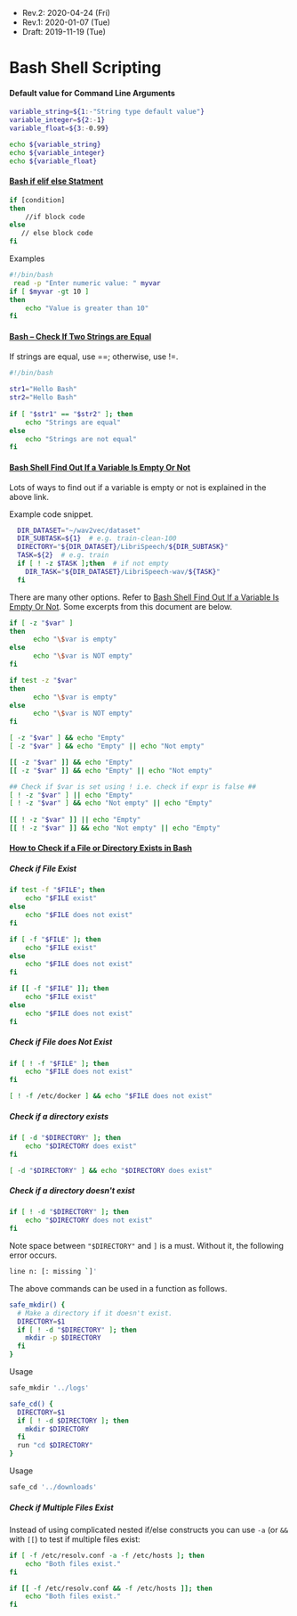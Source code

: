 
* Rev.2: 2020-04-24 (Fri)
* Rev.1: 2020-01-07 (Tue)
* Draft: 2019-11-19 (Tue)

# Bash Shell Scripting

#### Default value for Command Line Arguments

```bash
variable_string=${1:-"String type default value"}
variable_integer=${2:-1}
variable_float=${3:-0.99}

echo ${variable_string}
echo ${variable_integer}
echo ${variable_float}
```

#### [Bash if elif else Statment](https://tecadmin.net/tutorial/bash-scripting/bash-if-else-statement/)

```bash
if [condition]
then
    //if block code
else
   // else block code
fi
```
Examples
```bash
#!/bin/bash
 read -p "Enter numeric value: " myvar
if [ $myvar -gt 10 ]
then
    echo "Value is greater than 10"
fi
```

#### [Bash – Check If Two Strings are Equal](https://tecadmin.net/tutorial/bash/examples/check-if-two-strings-are-equal/)

If strings are equal, use ==; otherwise, use !=.
```bash
#!/bin/bash
 
str1="Hello Bash"
str2="Hello Bash"
 
if [ "$str1" == "$str2" ]; then
    echo "Strings are equal"
else
    echo "Strings are not equal"
fi
```
#### [Bash Shell Find Out If a Variable Is Empty Or Not](https://www.cyberciti.biz/faq/unix-linux-bash-script-check-if-variable-is-empty/)
Lots of ways to find out if a variable is empty or not is explained in the above link.

Example code snippet.
```bash
  DIR_DATASET="~/wav2vec/dataset"
  DIR_SUBTASK=${1}  # e.g. train-clean-100
  DIRECTORY="${DIR_DATASET}/LibriSpeech/${DIR_SUBTASK}"
  TASK=${2}  # e.g. train
  if [ ! -z $TASK ];then  # if not empty
    DIR_TASK="${DIR_DATASET}/LibriSpeech-wav/${TASK}"
  fi
```

There are many other options. Refer to [Bash Shell Find Out If a Variable Is Empty Or Not](https://www.cyberciti.biz/faq/unix-linux-bash-script-check-if-variable-is-empty/). Some excerpts from this document are below.

```bash
if [ -z "$var" ]
then
      echo "\$var is empty"
else
      echo "\$var is NOT empty"
fi
```

```bash
if test -z "$var" 
then
      echo "\$var is empty"
else
      echo "\$var is NOT empty"
fi
```

```bash
[ -z "$var" ] && echo "Empty"
[ -z "$var" ] && echo "Empty" || echo "Not empty"
```

```bash
[[ -z "$var" ]] && echo "Empty"
[[ -z "$var" ]] && echo "Empty" || echo "Not empty"
```

```bash
## Check if $var is set using ! i.e. check if expr is false ##
[ ! -z "$var" ] || echo "Empty"
[ ! -z "$var" ] && echo "Not empty" || echo "Empty"
 
[[ ! -z "$var" ]] || echo "Empty"
[[ ! -z "$var" ]] && echo "Not empty" || echo "Empty"
```

#### [How to Check if a File or Directory Exists in Bash](https://linuxize.com/post/bash-check-if-file-exists/)

##### Check if File Exist

```bash
if test -f "$FILE"; then
    echo "$FILE exist"
else 
    echo "$FILE does not exist"
fi
```

```bash
if [ -f "$FILE" ]; then
    echo "$FILE exist"
else 
    echo "$FILE does not exist"
fi
```

```bash
if [[ -f "$FILE" ]]; then
    echo "$FILE exist"
else 
    echo "$FILE does not exist"
fi
```

##### Check if File does Not Exist 

```bash
if [ ! -f "$FILE" ]; then
    echo "$FILE does not exist"
fi
```

```bash
[ ! -f /etc/docker ] && echo "$FILE does not exist"
```

##### Check if a directory exists

```bash
if [ -d "$DIRECTORY" ]; then
    echo "$DIRECTORY does exist"
fi
```

```bash
[ -d "$DIRECTORY" ] && echo "$DIRECTORY does exist"
```

##### Check if a directory doesn't exist 

```bash
if [ ! -d "$DIRECTORY" ]; then
    echo "$DIRECTORY does not exist"
fi
```

Note space between `"$DIRECTORY"` and `]` is a must. Without it, the following error occurs.

```bash
line n: [: missing `]'
```

The above commands can be used in a function as follows.


```bash
safe_mkdir() {
  # Make a directory if it doesn't exist.
  DIRECTORY=$1
  if [ ! -d "$DIRECTORY" ]; then
    mkdir -p $DIRECTORY
  fi
}
```

Usage
```bash
safe_mkdir '../logs'
```

```bash
safe_cd() {
  DIRECTORY=$1
  if [ ! -d $DIRECTORY ]; then
    mkdir $DIRECTORY
  fi
  run "cd $DIRECTORY"
}
```
Usage
```bash
safe_cd '../downloads'
```


##### Check if Multiple Files Exist 

Instead of using complicated nested if/else constructs you can use `-a` (or `&&` with `[[`) to test if multiple files exist:

```bash
if [ -f /etc/resolv.conf -a -f /etc/hosts ]; then
    echo "Both files exist."
fi
```

```bash
if [[ -f /etc/resolv.conf && -f /etc/hosts ]]; then
    echo "Both files exist."
fi
```

